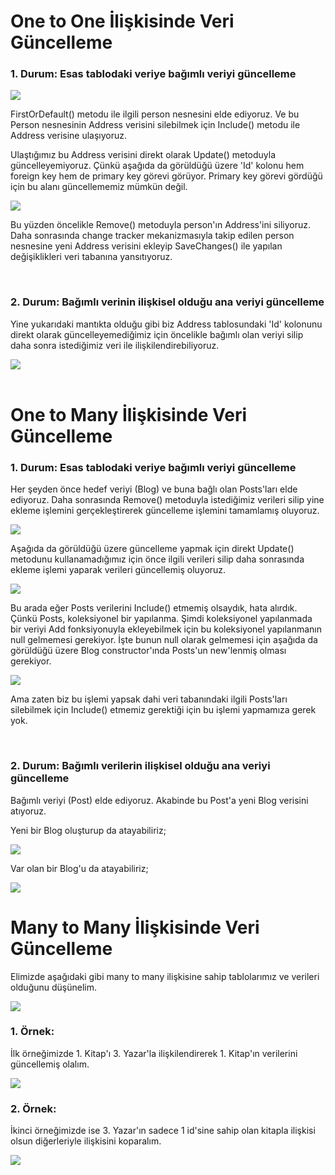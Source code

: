 # One to One İlişkisinde Veri Güncelleme

### 1. Durum: Esas tablodaki veriye bağımlı veriyi güncelleme

<img src="../img/data-update-1.png">

<br>

<p>
FirstOrDefault() metodu ile ilgili person nesnesini elde ediyoruz. Ve bu Person nesnesinin Address verisini silebilmek için Include() metodu ile Address verisine ulaşıyoruz.
</p>

<p>
Ulaştığımız bu Address verisini direkt olarak Update() metoduyla güncelleyemiyoruz. Çünkü aşağıda da görüldüğü üzere 'Id' kolonu hem foreign key hem de primary key görevi görüyor. Primary key görevi gördüğü için bu alanı güncellememiz mümkün değil.
</p>

<img src="../img/data-update-2.png">

<br>

<p>
Bu yüzden öncelikle Remove() metoduyla person'ın Address'ini siliyoruz. Daha sonrasında change tracker mekanizmasıyla takip edilen person nesnesine yeni Address verisini ekleyip SaveChanges() ile yapılan değişiklikleri veri tabanına yansıtıyoruz.
</p>

<br>

### 2. Durum: Bağımlı verinin ilişkisel olduğu ana veriyi güncelleme

<p>
Yine yukarıdaki mantıkta olduğu gibi biz Address tablosundaki 'Id' kolonunu direkt olarak güncelleyemediğimiz için öncelikle bağımlı olan veriyi silip daha sonra istediğimiz veri ile ilişkilendirebiliyoruz.
</p>

<img src="../img/data-update-3.png">

<br>
<br>

# One to Many İlişkisinde Veri Güncelleme

### 1. Durum: Esas tablodaki veriye bağımlı veriyi güncelleme

<p>
Her şeyden önce hedef veriyi (Blog) ve buna bağlı olan Posts'ları elde ediyoruz. Daha sonrasında Remove() metoduyla istediğimiz verileri silip yine ekleme işlemini gerçekleştirerek güncelleme işlemini tamamlamış oluyoruz.  
</p>

<img src="../img/data-update-4.png">

<br>

<p>
Aşağıda da görüldüğü üzere güncelleme yapmak için direkt Update() metodunu kullanamadığımız için önce ilgili verileri silip daha sonrasında ekleme işlemi yaparak verileri güncellemiş oluyoruz.
</p>

<img src="../img/data-update-6.png">

<br>

<p>
Bu arada eğer Posts verilerini Include() etmemiş olsaydık, hata alırdık. Çünkü Posts, koleksiyonel bir yapılanma. Şimdi koleksiyonel yapılanmada bir veriyi Add fonksiyonuyla ekleyebilmek için bu koleksiyonel yapılanmanın null gelmemesi gerekiyor. İşte bunun null olarak gelmemesi için aşağıda da görüldüğü üzere Blog constructor'ında Posts'un new'lenmiş olması gerekiyor. 
</p>

<img src="../img/data-update-5.png">

<br>

<p>
Ama zaten biz bu işlemi yapsak dahi veri tabanındaki ilgili Posts'ları silebilmek için Include() etmemiz gerektiği için bu işlemi yapmamıza gerek yok.
</p>

<br>

### 2. Durum: Bağımlı verilerin ilişkisel olduğu ana veriyi güncelleme

<p>
Bağımlı veriyi (Post) elde ediyoruz. Akabinde bu Post'a yeni Blog verisini atıyoruz.  
</p>

<p>
Yeni bir Blog oluşturup da atayabiliriz;
</p>

<img src="../img/data-update-7.png">

<br>

<p>
Var olan bir Blog'u da atayabiliriz;
</p>

<img src="../img/data-update-8.png">

<br>

# Many to Many İlişkisinde Veri Güncelleme

<p>
Elimizde aşağıdaki gibi many to many ilişkisine sahip tablolarımız ve verileri olduğunu düşünelim.
</p>

<img src="../img/data-update-9.png">

<br>

### 1. Örnek:

<p>
İlk örneğimizde 1. Kitap'ı 3. Yazar'la ilişkilendirerek 1. Kitap'ın verilerini güncellemiş olalım.
</p>

<img src="../img/data-update-10.png">

<br>

### 2. Örnek:

<p>
İkinci örneğimizde ise 3. Yazar'ın sadece 1 id'sine sahip olan kitapla ilişkisi olsun diğerleriyle ilişkisini koparalım.
</p>

<img src="../img/data-update-11.png">



